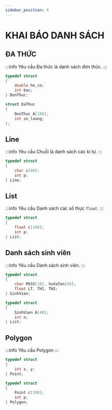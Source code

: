 ```yaml
---
sidebar_position: 4
---
```


# KHAI BÁO DANH SÁCH

## ĐA THỨC

:::info Yêu cầu
Đa thức là danh sách đơn thức.
:::

```c
typedef struct
{
    double he_so;
    int bac;
} DonThuc;

struct DaThuc
{
    DonThuc A[100];
    int so_luong;
};
```

## Line

:::info Yêu cầu
Chuỗi là danh sách các kí tự.
:::

```c
typedef struct
{
    char c[80];
    int p;
} Line;
```

## List

:::info Yêu cầu
Danh sách các số thực `float`.
:::

```c
typedef struct
{
    float c[100];
    int p;
} List;
```

## Danh sách sinh viên

:::info Yêu cầu
Danh sách sinh viên.
:::

```c
typedef struct
{
    char MSSV[10], hoVaTen[50];
    float LT, TH1, TH2;
} SinhVien;

typedef struct
{
    SinhVien A[40];
    int n;
} List;
```

## Polygon

:::info Yêu cầu
Polygon
:::

```c
typedef struct
{
    int x, y;
} Point;

typedef struct
{
    Point c[100];
    int p;
} Polygon;
```
